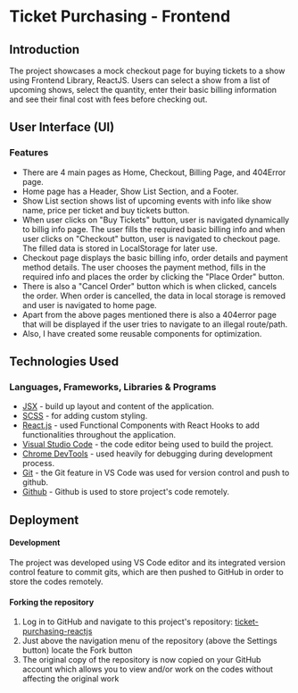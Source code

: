 # Ticket Purchasing - Frontend

## Introduction

The project showcases a mock checkout page for buying tickets to a show using Frontend Library, ReactJS. Users can select a show from a list of upcoming shows, select the quantity, enter their basic billing information and see their final cost with fees before checking out.

## User Interface (UI)

### Features

- There are 4 main pages as Home, Checkout, Billing Page, and 404Error page.
- Home page has a Header, Show List Section, and a Footer.
- Show List section shows list of upcoming events with info like show name, price per ticket and buy tickets button.
- When user clicks on "Buy Tickets" button, user is navigated dynamically to billig info page. The user fills the required basic billing info and when user clicks on "Checkout" button, user is navigated to checkout page. The filled data is stored in LocalStorage for later use.
- Checkout page displays the basic billing info, order details and payment method details. The user chooses the payment method, fills in the required info and places the order by clicking the "Place Order" button.
- There is also a "Cancel Order" button which is when clicked, cancels the order. When order is cancelled, the data in local storage is removed and user is navigated to home page.
- Apart from the above pages mentioned there is also a 404error page that will be displayed if the user tries to navigate to an illegal route/path.
- Also, I have created some reusable components for optimization.

## Technologies Used

### Languages, Frameworks, Libraries & Programs

- [JSX](https://reactjs.org/docs/introducing-jsx.html) - build up layout and content of the application.
- [SCSS](https://sass-lang.com/documentation) - for adding custom styling.
- [React.js](https://reactjs.org/) - used Functional Components with React Hooks to add functionalities throughout the application.
- [Visual Studio Code](https://code.visualstudio.com/) - the code editor being used to build the project.
- [Chrome DevTools](https://developer.chrome.com/docs/devtools/) - used heavily for debugging during development process.
- [Git](https://git-scm.com/) - the Git feature in VS Code was used for version control and push to github.
- [Github](https://github.com/) - Github is used to store project's code remotely.

## Deployment

#### Development

The project was developed using VS Code editor and its integrated version control feature to commit gits, which are then pushed to GitHub in order to store the codes remotely.

#### Forking the repository

1. Log in to GitHub and navigate to this project's repository: [ticket-purchasing-reactjs]()
2. Just above the navigation menu of the repository (above the Settings button) locate the Fork button
3. The original copy of the repository is now copied on your GitHub account which allows you to view and/or work on the codes without affecting the original work
